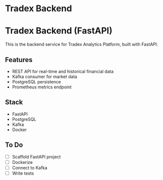 # Tradex Backend
# Tradex Backend (FastAPI)
This is the backend service for Tradex Analytics Platform, built with FastAPI.

## Features
- REST API for real-time and historical financial data
- Kafka consumer for market data
- PostgreSQL persistence
- Prometheus metrics endpoint

## Stack
- FastAPI
- PostgreSQL
- Kafka
- Docker

## To Do
- [ ] Scaffold FastAPI project
- [ ] Dockerize
- [ ] Connect to Kafka
- [ ] Write tests
